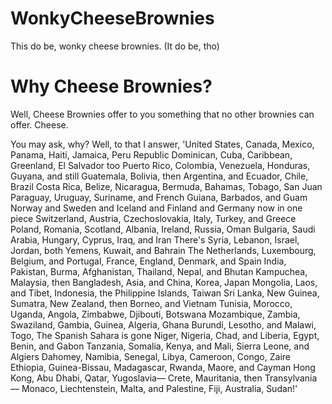 # WonkyCheeseBrownies

This do be, wonky cheese brownies.
(It do be, tho)

# Why Cheese Brownies?
Well, Cheese Brownies offer to you something that no other brownies can offer.
Cheese.

You may ask, why?
Well, to that I answer, 'United States, Canada, Mexico, Panama, Haiti, Jamaica, Peru
Republic Dominican, Cuba, Caribbean, Greenland, El Salvador too
Puerto Rico, Colombia, Venezuela, Honduras, Guyana, and still
Guatemala, Bolivia, then Argentina, and Ecuador, Chile, Brazil
Costa Rica, Belize, Nicaragua, Bermuda, Bahamas, Tobago, San Juan
Paraguay, Uruguay, Suriname, and French Guiana, Barbados, and Guam
Norway and Sweden and Iceland and Finland and Germany now in one piece
Switzerland, Austria, Czechoslovakia, Italy, Turkey, and Greece
Poland, Romania, Scotland, Albania, Ireland, Russia, Oman
Bulgaria, Saudi Arabia, Hungary, Cyprus, Iraq, and Iran
There's Syria, Lebanon, Israel, Jordan, both Yemens, Kuwait, and Bahrain
The Netherlands, Luxembourg, Belgium, and Portugal, France, England, Denmark, and Spain
India, Pakistan, Burma, Afghanistan, Thailand, Nepal, and Bhutan
Kampuchea, Malaysia, then Bangladesh, Asia, and China, Korea, Japan
Mongolia, Laos, and Tibet, Indonesia, the Philippine Islands, Taiwan
Sri Lanka, New Guinea, Sumatra, New Zealand, then Borneo, and Vietnam
Tunisia, Morocco, Uganda, Angola, Zimbabwe, Djibouti, Botswana
Mozambique, Zambia, Swaziland, Gambia, Guinea, Algeria, Ghana
Burundi, Lesotho, and Malawi, Togo, The Spanish Sahara is gone
Niger, Nigeria, Chad, and Liberia, Egypt, Benin, and Gabon
Tanzania, Somalia, Kenya, and Mali, Sierra Leone, and Algiers
Dahomey, Namibia, Senegal, Libya, Cameroon, Congo, Zaire
Ethiopia, Guinea-Bissau, Madagascar, Rwanda, Maore, and Cayman
Hong Kong, Abu Dhabi, Qatar, Yugoslavia—
Crete, Mauritania, then Transylvania—
Monaco, Liechtenstein, Malta, and Palestine, Fiji, Australia, Sudan!'
